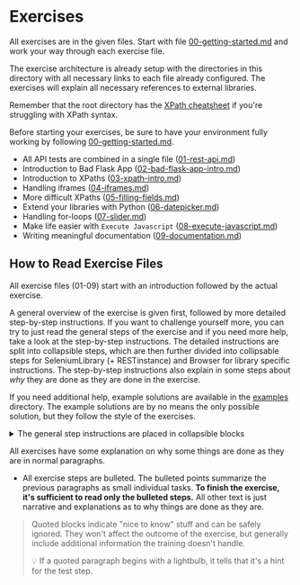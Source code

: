 # Exercises

All exercises are in the given files. Start with file [00-getting-started.md](./00-getting-started.md)
and work your way through each exercise file.

The exercise architecture is already setup with the directories in this directory with all necessary
links to each file already configured. The exercises will explain all necessary references to external
libraries.

Remember that the root directory has the [XPath cheatsheet](../xpath-cheatsheet.md) if you're struggling
with XPath syntax.

Before starting your exercises, be sure to have your environment fully working by following
[00-getting-started.md](./00-getting-started.md).

- All API tests are combined in a single file ([01-rest-api.md](./01-rest-api.md))
- Introduction to Bad Flask App ([02-bad-flask-app-intro.md](./02-bad-flask-app-intro.md))
- Introduction to XPaths ([03-xpath-intro.md](./03-xpath-intro.md))
- Handling iframes ([04-iframes.md](./04-iframes.md))
- More difficult XPaths ([05-filling-fields.md](./05-filling-fields.md))
- Extend your libraries with Python ([06-datepicker.md](./06-datepicker.md))
- Handling for-loops ([07-slider.md](./07-slider.md))
- Make life easier with `Execute Javascript` ([08-execute-javascript.md](./08-execute-javascript.md))
- Writing meaningful documentation ([09-documentation.md](./09-documentation.md))

## How to Read Exercise Files

All exercise files (01-09) start with an introduction followed by the actual
exercise.

A general overview of the exercise is given first, followed by more detailed step-by-step instructions.
If you want to challenge yourself more, you can try to just read the general steps of the exercise and if you
need more help, take a look at the step-by-step instructions. The detailed instructions are split into
collapsible steps, which are then further divided into collipsable steps for SeleniumLibrary (+ RESTinstance)
and Browser for library specific instructions. The step-by-step instructions also
explain in some steps about _why_ they are done as they are done in the exercise.

If you need additional help, example solutions are available in the [examples](../examples) directory. The
example solutions are by no means the only possible solution, but they follow the style of the exercises.

<details>
  <summary>The general step instructions are placed in collapsible blocks</summary>

Followed by some narrative and some possible general steps that are common for both library approaches.

</details>

All exercises have some explanation on why some things are done as
they are in normal paragraphs.

- All exercise steps are bulleted. The bulleted points summarize the previous
paragraphs as small individual tasks. **To finish the exercise, it's sufficient to read
only the bulleted steps.** All other text is just narrative and explanations as to why things are
done as they are.

> Quoted blocks indicate "nice to know" stuff and can be safely ignored.
> They won't affect the outcome of the exercise, but generally include
> additional information the training doesn't handle.
>
> :bulb: If a quoted paragraph begins with a lightbulb, it tells that
> it's a hint for the test step.
